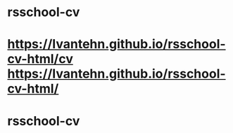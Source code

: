 # rsschool-cv
https://Ivantehn.github.io/rsschool-cv-html/cv
https://Ivantehn.github.io/rsschool-cv-html/
=======
# rsschool-cv